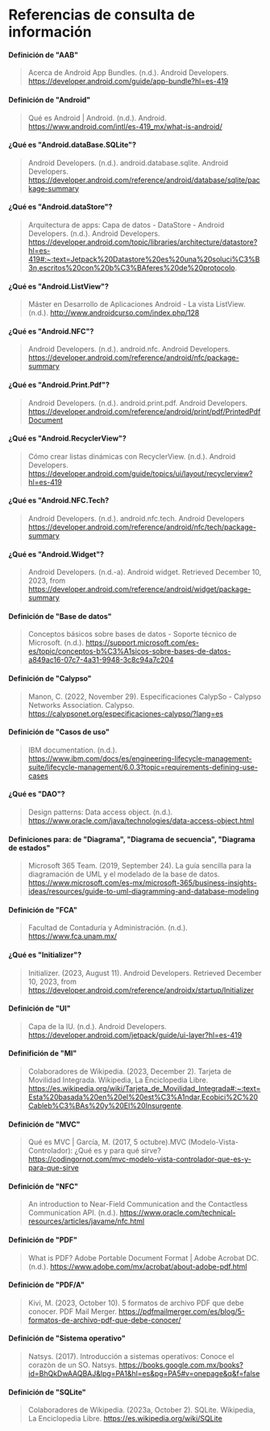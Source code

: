 # Referencias de consulta de información

#### Definición de "AAB" 
>Acerca de Android App Bundles. (n.d.). Android Developers. https://developer.android.com/guide/app-bundle?hl=es-419
 
#### Definición de "Android"
>Qué es Android | Android. (n.d.). Android. https://www.android.com/intl/es-419_mx/what-is-android/

#### ¿Qué es "Android.dataBase.SQLite"?
> Android Developers. (n.d.). android.database.sqlite. Android Developers. https://developer.android.com/reference/android/database/sqlite/package-summary

#### ¿Qué es "Android.dataStore"?
> Arquitectura de apps: Capa de datos - DataStore - Android Developers. (n.d.). Android Developers. https://developer.android.com/topic/libraries/architecture/datastore?hl=es-419#:~:text=Jetpack%20Datastore%20es%20una%20soluci%C3%B3n,escritos%20con%20b%C3%BAferes%20de%20protocolo.

#### ¿Qué es "Android.ListView"?
> Máster en Desarrollo de Aplicaciones Android - La vista ListView. (n.d.). http://www.androidcurso.com/index.php/128

#### ¿Qué es "Android.NFC"?
> Android Developers. (n.d.). android.nfc. Android Developers. https://developer.android.com/reference/android/nfc/package-summary

#### ¿Qué es "Android.Print.Pdf"?
> Android Developers. (n.d.). android.print.pdf. Android Developers. https://developer.android.com/reference/android/print/pdf/PrintedPdfDocument

#### ¿Qué es "Android.RecyclerView"?
> Cómo crear listas dinámicas con RecyclerView. (n.d.). Android Developers. https://developer.android.com/guide/topics/ui/layout/recyclerview?hl=es-419

#### ¿Qué es "Android.NFC.Tech?
> Android Developers. (n.d.). android.nfc.tech. Android Developers https://developer.android.com/reference/android/nfc/tech/package-summary

#### ¿Qué es "Android.Widget"?
> Android Developers. (n.d.-a). Android widget. Retrieved December 10, 2023, from https://developer.android.com/reference/android/widget/package-summary

#### Definición de "Base de datos"
>Conceptos básicos sobre bases de datos - Soporte técnico de Microsoft. (n.d.). https://support.microsoft.com/es-es/topic/conceptos-b%C3%A1sicos-sobre-bases-de-datos-a849ac16-07c7-4a31-9948-3c8c94a7c204

#### Definición de "Calypso"
> Manon, C. (2022, November 29). Especificaciones CalypSo - Calypso Networks Association. Calypso. https://calypsonet.org/especificaciones-calypso/?lang=es

#### Definición de "Casos de uso"
> IBM documentation. (n.d.). https://www.ibm.com/docs/es/engineering-lifecycle-management-suite/lifecycle-management/6.0.3?topic=requirements-defining-use-cases

#### ¿Qué es "DAO"?
> Design patterns: Data access object. (n.d.). https://www.oracle.com/java/technologies/data-access-object.html

#### Definiciones para: de "Diagrama", "Diagrama de secuencia", "Diagrama de estados"
> Microsoft 365 Team. (2019, September 24). La guía sencilla para la diagramación de UML y el modelado de la base de datos. https://www.microsoft.com/es-mx/microsoft-365/business-insights-ideas/resources/guide-to-uml-diagramming-and-database-modeling

#### Definición de "FCA"
>Facultad de Contaduría y Administración. (n.d.). https://www.fca.unam.mx/

#### ¿Qué es "Initializer"?
> Initializer. (2023, August 11). Android Developers. Retrieved December 10, 2023, from https://developer.android.com/reference/androidx/startup/Initializer

#### Definición de "UI"
> Capa de la IU. (n.d.). Android Developers. https://developer.android.com/jetpack/guide/ui-layer?hl=es-419

#### Definifición de "MI"
> Colaboradores de Wikipedia. (2023, December 2). Tarjeta de Movilidad Integrada. Wikipedia, La Enciclopedia Libre. https://es.wikipedia.org/wiki/Tarjeta_de_Movilidad_Integrada#:~:text=Esta%20basada%20en%20el%20est%C3%A1ndar,Ecobici%2C%20Cableb%C3%BAs%20y%20El%20Insurgente.

#### Definición de "MVC"
>Qué es MVC | García, M. (2017, 5 octubre).MVC (Modelo-Vista-Controlador): ¿Qué es y para qué sirve? https://codingornot.com/mvc-modelo-vista-controlador-que-es-y-para-que-sirve

#### Definición de "NFC"
> An introduction to Near-Field Communication and the Contactless Communication API. (n.d.). https://www.oracle.com/technical-resources/articles/javame/nfc.html

#### Definición de "PDF"
> What is PDF? Adobe Portable Document Format | Adobe Acrobat DC. (n.d.). https://www.adobe.com/mx/acrobat/about-adobe-pdf.html

#### Definición de "PDF/A"
> Kivi, M. (2023, October 10). 5 formatos de archivo PDF que debe conocer. PDF Mail Merger. https://pdfmailmerger.com/es/blog/5-formatos-de-archivo-pdf-que-debe-conocer/

#### Definición de "Sistema operativo"
> Natsys. (2017). Introducción a sistemas operativos: Conoce el corazòn de un SO. Natsys. https://books.google.com.mx/books?id=BhQkDwAAQBAJ&lpg=PA1&hl=es&pg=PA5#v=onepage&q&f=false

#### Definición de "SQLite"
>Colaboradores de Wikipedia. (2023a, October 2). SQLite. Wikipedia, La Enciclopedia Libre. https://es.wikipedia.org/wiki/SQLite